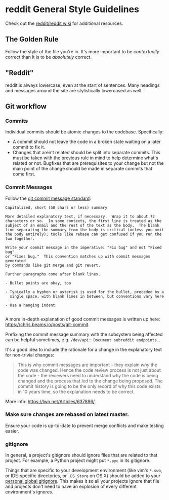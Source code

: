 # reddit General Style Guidelines

Check out the [reddit/reddit wiki](https://github.com/reddit/reddit/wiki) for
additional resources.

## The Golden Rule

Follow the style of the file you're in. It's more important to be *contextually*
correct than it is to be *absolutely* correct.

## "Reddit"

reddit is always lowercase, even at the start of sentences. Many headings and messages around the site are stylistically lowercased as well.

## Git workflow

### Commits

Individual commits should be atomic changes to the codebase. Specifically:

* A commit should not leave the code in a broken state waiting on a later
  commit to fix it.
* Changes that aren't related should be split into separate commits. This
  must be taken with the previous rule in mind to help determine what's
  related or not.  Bugfixes that are prerequisites to your change but not
  the main point of the change should be made in separate commits that come
  first.


### Commit Messages

Follow the [git commit message standard](http://tbaggery.com/2008/04/19/a-note-about-git-commit-messages.html):

```
Capitalized, short (50 chars or less) summary

More detailed explanatory text, if necessary.  Wrap it to about 72
characters or so.  In some contexts, the first line is treated as the
subject of an email and the rest of the text as the body.  The blank
line separating the summary from the body is critical (unless you omit
the body entirely); tools like rebase can get confused if you run the
two together.

Write your commit message in the imperative: "Fix bug" and not "Fixed bug"
or "Fixes bug."  This convention matches up with commit messages generated
by commands like git merge and git revert.

Further paragraphs come after blank lines.

- Bullet points are okay, too

- Typically a hyphen or asterisk is used for the bullet, preceded by a
  single space, with blank lines in between, but conventions vary here

- Use a hanging indent


```

A more in-depth explanation of good commit messages is written up here:
<https://chris.beams.io/posts/git-commit>.

Prefixing the commit message summary with the subsystem being affected
can be helpful sometimes, e.g. `/dev/api: Document subreddit endpoints.`.

It's a good idea to include the rationale for a change in the explanatory
text for non-trivial changes:

> This is why commit messages are important - they explain *why* the
code was changed. Hence the code review process is not just about
the code - the reviewers need to understand why the code
is being changed and the process that led to the
change being proposed. The commit history is going to be the only
record of why this code exists in 10 years time, so the explanation
needs to be correct.

More info: <https://lwn.net/Articles/637896/>.

### Make sure changes are rebased on latest master.

Ensure your code is up-to-date to prevent merge conflicts and make testing
easier.

### gitignore

In general, a project's gitignore should ignore files that are related to that
project. For example, a Python project might put `*.pyc` in its gitignore.

Things that are specific to your development environment (like vim's `*.swo`,
or IDE-specific directories, or `.DS_Store` on OS X) should be added to your
[personal global gitignore]. This makes it so all your projects ignore that
file and projects don't need to have an explosion of every different
environment's ignores.

[personal global gitignore]: https://help.github.com/articles/ignoring-files/#create-a-global-gitignore
